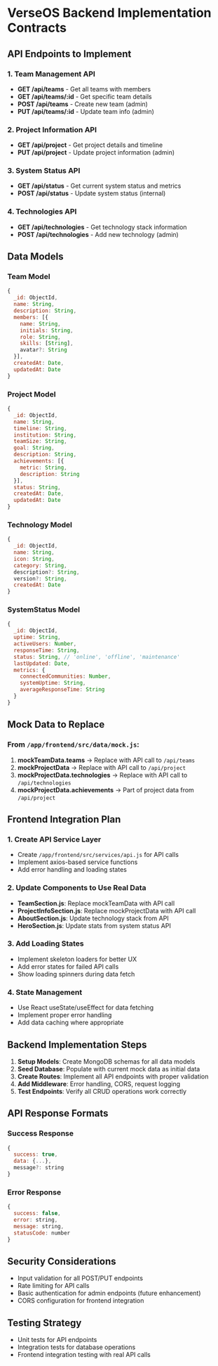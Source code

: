 # VerseOS Backend Implementation Contracts

## API Endpoints to Implement

### 1. Team Management API
- **GET /api/teams** - Get all teams with members
- **GET /api/teams/:id** - Get specific team details
- **POST /api/teams** - Create new team (admin)
- **PUT /api/teams/:id** - Update team info (admin)

### 2. Project Information API
- **GET /api/project** - Get project details and timeline
- **PUT /api/project** - Update project information (admin)

### 3. System Status API
- **GET /api/status** - Get current system status and metrics
- **POST /api/status** - Update system status (internal)

### 4. Technologies API
- **GET /api/technologies** - Get technology stack information
- **POST /api/technologies** - Add new technology (admin)

## Data Models

### Team Model
```javascript
{
  _id: ObjectId,
  name: String,
  description: String,
  members: [{
    name: String,
    initials: String,
    role: String,
    skills: [String],
    avatar?: String
  }],
  createdAt: Date,
  updatedAt: Date
}
```

### Project Model
```javascript
{
  _id: ObjectId,
  name: String,
  timeline: String,
  institution: String,
  teamSize: String,
  goal: String,
  description: String,
  achievements: [{
    metric: String,
    description: String
  }],
  status: String,
  createdAt: Date,
  updatedAt: Date
}
```

### Technology Model
```javascript
{
  _id: ObjectId,
  name: String,
  icon: String,
  category: String,
  description?: String,
  version?: String,
  createdAt: Date
}
```

### SystemStatus Model
```javascript
{
  _id: ObjectId,
  uptime: String,
  activeUsers: Number,
  responseTime: String,
  status: String, // 'online', 'offline', 'maintenance'
  lastUpdated: Date,
  metrics: {
    connectedCommunities: Number,
    systemUptime: String,
    averageResponseTime: String
  }
}
```

## Mock Data to Replace

### From `/app/frontend/src/data/mock.js`:

1. **mockTeamData.teams** → Replace with API call to `/api/teams`
2. **mockProjectData** → Replace with API call to `/api/project`
3. **mockProjectData.technologies** → Replace with API call to `/api/technologies`
4. **mockProjectData.achievements** → Part of project data from `/api/project`

## Frontend Integration Plan

### 1. Create API Service Layer
- Create `/app/frontend/src/services/api.js` for API calls
- Implement axios-based service functions
- Add error handling and loading states

### 2. Update Components to Use Real Data
- **TeamSection.js**: Replace mockTeamData with API call
- **ProjectInfoSection.js**: Replace mockProjectData with API call
- **AboutSection.js**: Update technology stack from API
- **HeroSection.js**: Update stats from system status API

### 3. Add Loading States
- Implement skeleton loaders for better UX
- Add error states for failed API calls
- Show loading spinners during data fetch

### 4. State Management
- Use React useState/useEffect for data fetching
- Implement proper error handling
- Add data caching where appropriate

## Backend Implementation Steps

1. **Setup Models**: Create MongoDB schemas for all data models
2. **Seed Database**: Populate with current mock data as initial data
3. **Create Routes**: Implement all API endpoints with proper validation
4. **Add Middleware**: Error handling, CORS, request logging
5. **Test Endpoints**: Verify all CRUD operations work correctly

## API Response Formats

### Success Response
```javascript
{
  success: true,
  data: {...},
  message?: string
}
```

### Error Response
```javascript
{
  success: false,
  error: string,
  message: string,
  statusCode: number
}
```

## Security Considerations
- Input validation for all POST/PUT endpoints
- Rate limiting for API calls
- Basic authentication for admin endpoints (future enhancement)
- CORS configuration for frontend integration

## Testing Strategy
- Unit tests for API endpoints
- Integration tests for database operations
- Frontend integration testing with real API calls